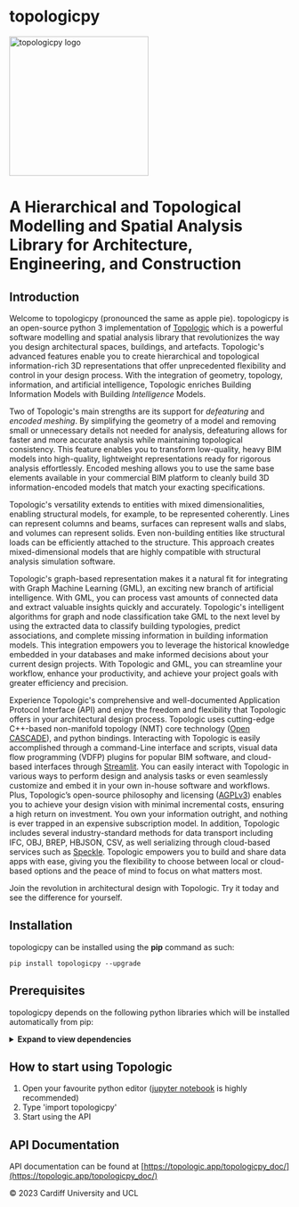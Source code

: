 # topologicpy

<img src="https://topologic.app/wp-content/uploads/2023/02/topologicpy-logo-no-loop.gif" alt="topologicpy logo" width="250" loop="1">

# A Hierarchical and Topological Modelling and Spatial Analysis Library for Architecture, Engineering, and Construction

## Introduction
Welcome to topologicpy (pronounced the same as apple pie). topologicpy is an open-source python 3 implementation of [Topologic](https://topologic.app) which is a powerful software modelling and spatial analysis library that revolutionizes the way you design architectural spaces, buildings, and artefacts. Topologic's advanced features enable you to create hierarchical and topological information-rich 3D representations that offer unprecedented flexibility and control in your design process. With the integration of geometry, topology, information, and artificial intelligence, Topologic enriches Building Information Models with Building *Intelligence* Models.

Two of Topologic's main strengths are its support for *defeaturing* and *encoded meshing*. By simplifying the geometry of a model and removing small or unnecessary details not needed for analysis, defeaturing allows for faster and more accurate analysis while maintaining topological consistency. This feature enables you to transform low-quality, heavy BIM models into high-quality, lightweight representations ready for rigorous analysis effortlessly. Encoded meshing allows you to use the same base elements available in your commercial BIM platform to cleanly build 3D information-encoded models that match your exacting specifications.

Topologic's versatility extends to entities with mixed dimensionalities, enabling structural models, for example, to be represented coherently. Lines can represent columns and beams, surfaces can represent walls and slabs, and volumes can represent solids. Even non-building entities like structural loads can be efficiently attached to the structure. This approach creates mixed-dimensional models that are highly compatible with structural analysis simulation software.

Topologic's graph-based representation makes it a natural fit for integrating with Graph Machine Learning (GML), an exciting new branch of artificial intelligence. With GML, you can process vast amounts of connected data and extract valuable insights quickly and accurately. Topologic's intelligent algorithms for graph and node classification take GML to the next level by using the extracted data to classify building typologies, predict associations, and complete missing information in building information models. This integration empowers you to leverage the historical knowledge embedded in your databases and make informed decisions about your current design projects. With Topologic and GML, you can streamline your workflow, enhance your productivity, and achieve your project goals with greater efficiency and precision.

Experience Topologic's comprehensive and well-documented Application Protocol Interface (API) and enjoy the freedom and flexibility that Topologic offers in your architectural design process. Topologic uses cutting-edge C++-based non-manifold topology (NMT) core technology ([Open CASCADE](https://www.opencascade.com/)), and python bindings. Interacting with Topologic is easily accomplished through a command-Line interface and scripts, visual data flow programming (VDFP) plugins for popular BIM software, and cloud-based interfaces through [Streamlit](https://streamlit.io/). You can easily interact with Topologic in various ways to perform design and analysis tasks or even seamlessly customize and embed it in your own in-house software and workflows. Plus, Topologic’s open-source philosophy and licensing ([AGPLv3](https://www.gnu.org/licenses/agpl-3.0.en.html)) enables you to achieve your design vision with minimal incremental costs, ensuring a high return on investment. You own your information outright, and nothing is ever trapped in an expensive subscription model. In addition, Topologic includes several industry-standard methods for data transport including IFC, OBJ, BREP, HBJSON, CSV, as well serializing through cloud-based services such as [Speckle](https://speckle.systems/). Topologic empowers you to build and share data apps with ease, giving you the flexibility to choose between local or cloud-based options and the peace of mind to focus on what matters most. 

Join the revolution in architectural design with Topologic. Try it today and see the difference for yourself.

## Installation
topologicpy can be installed using the **pip** command as such:

`pip install topologicpy --upgrade`

## Prerequisites

topologicpy depends on the following python libraries which will be installed automatically from pip:

<details>
<summary>
<b>Expand to view dependencies</b>
</summary>
* [numpy](http://numpy.org) >= 1.24.0
* [scipy](http://scipy.org) >= 1.10.0
* [plotly](http://plotly.com/) >= 5.11.0
* [ifcopenshell](http://ifcopenshell.org/) >=0.7.9
* [ipfshttpclient](https://pypi.org/project/ipfshttpclient/) >= 0.7.0
* [web3](https://web3py.readthedocs.io/en/stable/) >=5.30.0
* [openstudio](https://openstudio.net/) >= 3.4.0
* [lbt-ladybug](https://pypi.org/project/lbt-ladybug/) >= 0.25.161
* [lbt-honeybee](https://pypi.org/project/lbt-honeybee/) >= 0.6.12
* [honeybee-energy](https://pypi.org/project/honeybee-energy/) >= 1.91.49
* [json](https://docs.python.org/3/library/json.html) >= 2.0.9
* [py2neo](https://py2neo.org/) >= 2021.2.3
* [pyvisgraph](https://github.com/TaipanRex/pyvisgraph) >= 0.2.1
* [specklepy](https://github.com/specklesystems/specklepy) >= 2.7.6
* [pandas](https://pandas.pydata.org/) >= 1.4.2
* [scipy](https://scipy.org/) >= 1.8.1
* [dgl](https://github.com/dmlc/dgl) >= 0.8.2

</details>

## How to start using Topologic
1. Open your favourite python editor ([jupyter notebook](https://jupyter.org/) is highly recommended)
1. Type 'import topologicpy'
1. Start using the API

## API Documentation
API documentation can be found at [https://topologic.app/topologicpy_doc/](https://topologic.app/topologicpy_doc/)

&copy; 2023 Cardiff University and UCL
